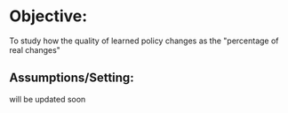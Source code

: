 # Objective:
 To study how the quality of learned policy changes as the "percentage of real changes"
 ## Assumptions/Setting:
will be updated soon